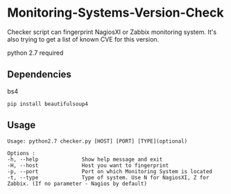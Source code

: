 # Monitoring-Systems-Version-Check
Checker script can fingerprint NagiosXI or Zabbix monitoring system. It's also trying to get a list of known CVE for this version.

python 2.7 required
## Dependencies
bs4
```
pip install beautifulsoup4
```
## Usage
```
Usage: python2.7 checker.py [HOST] [PORT] [TYPE](optional)

Options :
-h, --help              Show help message and exit
-H, --host              Host you want to fingerprint
-p, --port              Port on which Monitoring System is located
-t, --type              Type of system. Use N for NagiosXI, Z for Zabbix. (If no parameter - Nagios by default)
```
